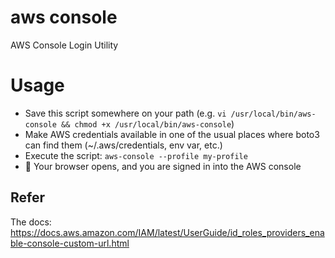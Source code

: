 # aws console
AWS Console Login Utility

# Usage
 - Save this script somewhere on your path (e.g. `vi /usr/local/bin/aws-console && chmod +x /usr/local/bin/aws-console`)
 - Make AWS credentials available in one of the usual places where boto3 can find them (~/.aws/credentials, env var, etc.)
 - Execute the script: `aws-console --profile my-profile`
 - :tada: Your browser opens, and you are signed in into the AWS console

## Refer
The docs: https://docs.aws.amazon.com/IAM/latest/UserGuide/id_roles_providers_enable-console-custom-url.html

